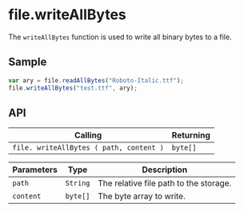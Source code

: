 # file.writeAllBytes

The `writeAllBytes` function is used to write all binary bytes to a file.

## Sample

```javascript
var ary = file.readAllBytes("Roboto-Italic.ttf");
file.writeAllBytes("test.ttf", ary);

```

## API

| Calling | Returning |
|---|---|
| `file. writeAllBytes ( path, content )` | `byte[]` |

| Parameters | Type | Description |
|---|---|---|
| `path` | `String` | The relative file path to the storage. |
| `content` | `byte[]` | The byte array to write. |
